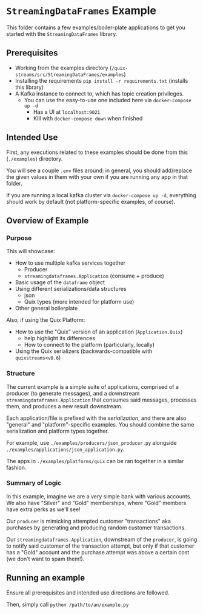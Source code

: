 # `StreamingDataFrames` Example

This folder contains a few examples/boiler-plate applications to get you started with
the `StreamingDataFrames` library.

## Prerequisites

- Working from the examples directory (`/quix-streams/src/StreamingDataFrames/examples`)
- Installing the requirements `pip install -r requirements.txt` (installs this library)
- A Kafka instance to connect to, which has topic creation privileges.
  - You can use the easy-to-use one included here via `docker-compose up -d`
    - Has a UI at `localhost:9021`
    - Kill with `docker-compose down` when finished

## Intended Use

First, any executions related to these examples should be done from this 
(`./examples`) directory.

You will see a couple `.env` files around: in general, you should add/replace the
given values in them with your own if you are running any app in that folder. 

If you are running a local kafka cluster via `docker-compose up -d`, 
everything should work by default (not platform-specific examples, of course).

## Overview of Example

### Purpose

This will showcase:

  - How to use multiple kafka services together
    - Producer
    - `streamingdataframes.Application` (consume + produce)
  - Basic usage of the `dataframe` object
  - Using different serializations/data structures
    - json
    - Quix types (more intended for platform use)
  - Other general boilerplate

Also, if using the Quix Platform:
  - How to use the "Quix" version of an application (`Application.Quix`)
    - help highlight its differences
    - How to connect to the platform (particularly, locally)
  - Using the Quix serializers (backwards-compatible with `quixstreams<v0.6`)

### Structure

The current example is a simple suite of applications, comprised
of a producer (to generate messages), and a downstream `streamingdataframes.Application` 
that consumes said messages, processes them, and produces a new result downstream.

Each application/file is prefixed with the _serialization_, and there are also 
"general" and "platform"-specific examples. You should combine the same serialization 
and platform types together.

For example, use `./examples/producers/json_producer.py` alongside 
`./examples/applications/json_application.py`.

The apps in `./examples/platforms/quix` can be ran together in a similar fashion.

### Summary of Logic

In this example, imagine we are a very simple bank with various accounts. We also have
"Silver" and "Gold" memberships, where "Gold" members have extra perks as we'll see!

Our `producer` is mimicking attempted customer "transactions" aka purchases 
by generating and producing random customer transactions.

Our `streamingdataframes.Application`, downstream of the `producer`, is going to notify
said customer of the transaction attempt, but only if that customer has a "Gold" 
account and the purchase attempt was above a certain cost (we don't want to spam them!).


## Running an example

Ensure all prerequisites and intended use directions are followed.

Then, simply call `python /path/to/an/example.py`